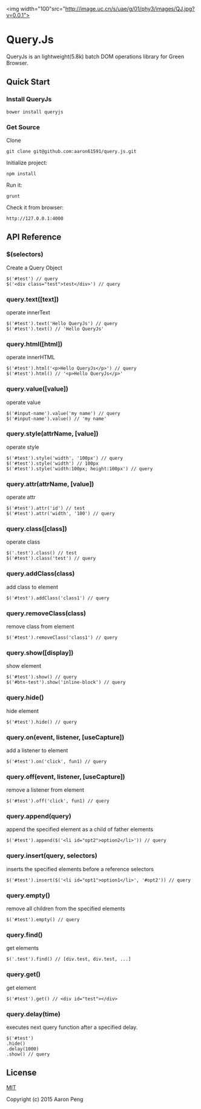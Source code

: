 <img width="100"src="http://image.uc.cn/s/uae/g/01/phy3/images/QJ.jpg?v=0.0.1">
# Query.Js

QueryJs is an lightweight(5.8k) batch DOM operations library for Green Browser.

## Quick Start

### Install QueryJs

	bower install queryjs

### Get Source

Clone
	
	git clone git@github.com:aaron61591/query.js.git

Initialize project:

    npm install

Run it:

    grunt

Check it from browser:

    http://127.0.0.1:4000
    
## API Reference

### $(selectors)

Create a Query Object

	$('#test') // query
	$('<div class="test">test</div>') // query
	
### query.text([text])

operate innerText

	$('#test').text('Hello QueryJs') // query
	$('#test').text() // 'Hello QueryJs'
	
### query.html([html])

operate innerHTML

	$('#test').html('<p>Hello QueryJs</p>') // query
	$('#test').html() // '<p>Hello QueryJs</p>'
	
### query.value([value])

operate value

	$('#input-name').value('my name') // query
	$('#input-name').value() // 'my name'
	
### query.style(attrName, [value])

operate style

	$('#test').style('width', '100px') // query
	$('#test').style('width') // 100px
	$('#test').style('width:100px; height:100px') // query
	
### query.attr(attrName, [value])

operate attr

	$('#test').attr('id') // test
	$('#test').attr('width', '100') // query
	
### query.class([class])

operate class

	$('.test').class() // test
	$('#test').class('test') // query
	
### query.addClass(class)

add class to element

	$('#test').addClass('class1') // query
	
### query.removeClass(class)

remove class from element

	$('#test').removeClass('class1') // query
	
### query.show([display])

show element

	$('#test').show() // query
	$('#btn-test').show('inline-block') // query
	
### query.hide()

hide element

	$('#test').hide() // query
	
### query.on(event, listener, [useCapture])

add a listener to element

	$('#test').on('click', fun1) // query
	
### query.off(event, listener, [useCapture])

remove a listener from element

	$('#test').off('click', fun1) // query
	
### query.append(query)

append the specified element as a child of father elements

	$('#test').append($('<li id="opt2">option2</li>')) // query
	
### query.insert(query, selectors)

inserts the specified elements before a reference selectors

	$('#test').insert($('<li id="opt1">option1</li>', '#opt2')) // query
	
### query.empty()

remove all children from the specified elements

	$('#test').empty() // query
	
### query.find()

get elements

	$('.test').find() // [div.test, div.test, ...]
	
### query.get()

get element

	$('#test').get() // <div id="test"></div>
	
### query.delay(time)

executes next query function after a specified delay.

	$('#test')
	.hide()
	.delay(1000)
	.show() // query

## License

[MIT](http://opensource.org/licenses/MIT)

Copyright (c) 2015 Aaron Peng